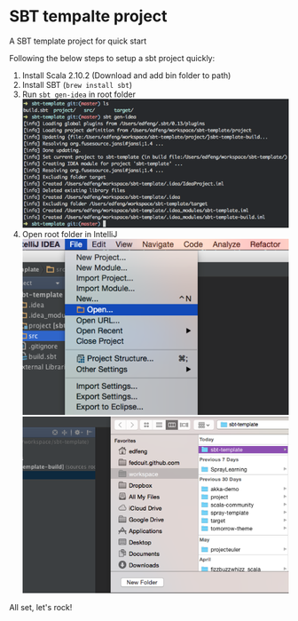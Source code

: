 SBT tempalte project
============

A SBT template project for quick start

Following the below steps to setup a sbt project quickly:

1. Install Scala 2.10.2 (Download and add bin folder to path)
2. Install SBT (`brew install sbt`)
3. Run `sbt gen-idea` in root folder
  ![generate intelliJ project](https://raw.githubusercontent.com/fedcuit/transfer-station/master/gen-idea.png "sbt gen-idea")
4. Open root folder in IntelliJ
 ![open sbt project](https://raw.githubusercontent.com/fedcuit/transfer-station/master/open.png "import sbt project")
 ![choose sbt project](https://raw.githubusercontent.com/fedcuit/transfer-station/master/choose.png "choose sbt project")

All set, let's rock!
